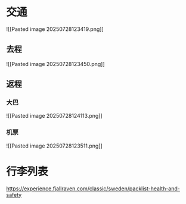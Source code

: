 
# 交通

![[Pasted image 20250728123419.png]]

## 去程

![[Pasted image 20250728123450.png]]

## 返程

### 大巴

![[Pasted image 20250728124113.png]]

### 机票

![[Pasted image 20250728123511.png]]

# 行李列表

https://experience.fjallraven.com/classic/sweden/packlist-health-and-safety
